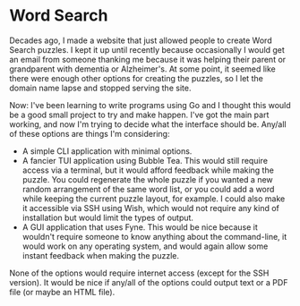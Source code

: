 # Word Search

Decades ago, I made a website that just allowed people to create Word Search puzzles. I kept it up until recently
because occasionally I would get an email from someone thanking me because it was helping their parent or grandparent
with dementia or Alzheimer's. At some point, it seemed like there were enough other options for creating the puzzles,
so I let the domain name lapse and stopped serving the site.

Now: I've been learning to write programs using Go and I thought this would be a good small project to try and make
happen. I've got the main part working, and now I'm trying to decide what the interface should be. Any/all of these
options are things I'm considering:

- A simple CLI application with minimal options.
- A fancier TUI application using Bubble Tea. This would still require access via a terminal, but it would afford
  feedback while making the puzzle. You could regenerate the whole puzzle if you wanted a new random arrangement of the
  same word list, or you could add a word while keeping the current puzzle layout, for example. I could also make it
  accessible via SSH using Wish, which would not require any kind of installation but would limit the types of output.
- A GUI application that uses Fyne. This would be nice because it wouldn't require someone to know anything about the
  command-line, it would work on any operating system, and would again allow some instant feedback when making the
  puzzle.

None of the options would require internet access (except for the SSH version). It would be nice if any/all of the
options could output text or a PDF file (or maybe an HTML file).

